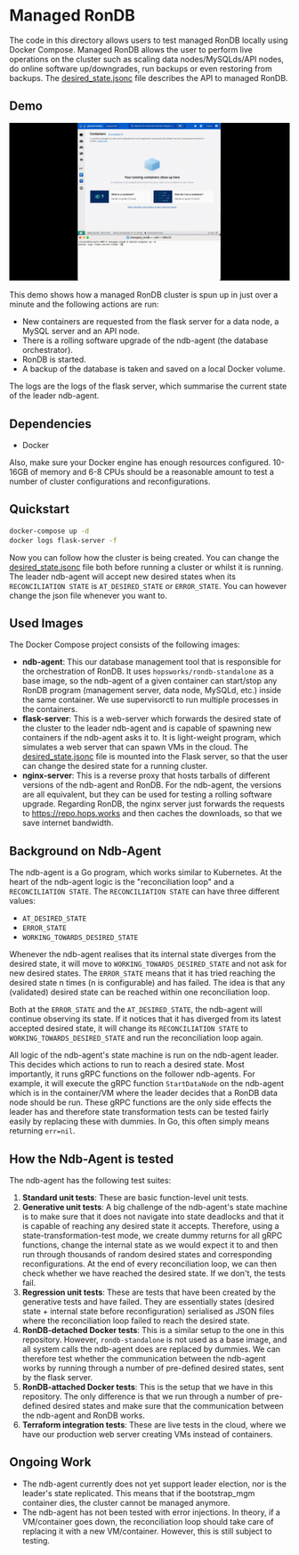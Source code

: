 # Managed RonDB

The code in this directory allows users to test managed RonDB locally using Docker Compose. Managed RonDB allows the user to perform live operations on the cluster such as scaling data nodes/MySQLds/API nodes, do online software up/downgrades, run backups or even restoring from backups. The [desired_state.jsonc](desired_state.jsonc) file describes the API to managed RonDB.

## Demo

![Demo of Managed RonDB with Docker Compose](demo.gif)

This demo shows how a managed RonDB cluster is spun up in just over a minute and the following actions are run:

- New containers are requested from the flask server for a data node, a MySQL server and an API node.
- There is a rolling software upgrade of the ndb-agent (the database orchestrator).
- RonDB is started.
- A backup of the database is taken and saved on a local Docker volume.

The logs are the logs of the flask server, which summarise the current state of the leader ndb-agent.

## Dependencies

* Docker

Also, make sure your Docker engine has enough resources configured. 10-16GB of memory and 6-8 CPUs should be a reasonable amount to test a number of cluster configurations and reconfigurations.

## Quickstart

```bash
docker-compose up -d
docker logs flask-server -f
```

Now you can follow how the cluster is being created. You can change the [desired_state.jsonc](desired_state.jsonc) file both before running a cluster or whilst it is running. The leader ndb-agent will accept new desired states when its `RECONCILIATION STATE` is `AT_DESIRED_STATE` or `ERROR_STATE`. You can however change the json file whenever you want to.

## Used Images

The Docker Compose project consists of the following images:

* **ndb-agent**: This our database management tool that is responsible for the orchestration of RonDB. It uses `hopsworks/rondb-standalone` as a base image, so the ndb-agent of a given container can start/stop any RonDB program (management server, data node, MySQLd, etc.) inside the same container. We use supervisorctl to run multiple processes in the containers.
* **flask-server**: This is a web-server which forwards the desired state of the cluster to the leader ndb-agent and is capable of spawning new containers if the ndb-agent asks it to. It is light-weight program, which simulates a web server that can spawn VMs in the cloud. The [desired_state.jsonc](desired_state.jsonc) file is mounted into the Flask server, so that the user can change the desired state for a running cluster.
* **nginx-server**: This is a reverse proxy that hosts tarballs of different versions of the ndb-agent and RonDB. For the ndb-agent, the versions are all equivalent, but they can be used for testing a rolling software upgrade. Regarding RonDB, the nginx server just forwards the requests to https://repo.hops.works and then caches the downloads, so that we save internet bandwidth.

## Background on Ndb-Agent

The ndb-agent is a Go program, which works similar to Kubernetes. At the heart of the ndb-agent logic is the "reconciliation loop" and a `RECONCILIATION STATE`. The `RECONCILIATION STATE` can have three different values:

- `AT_DESIRED_STATE`
- `ERROR_STATE`
- `WORKING_TOWARDS_DESIRED_STATE`

Whenever the ndb-agent realises that its internal state diverges from the desired state, it will move to `WORKING_TOWARDS_DESIRED_STATE` and not ask for new desired states. The `ERROR_STATE` means that it has tried reaching the desired state n times (n is configurable) and has failed. The idea is that any (validated) desired state can be reached within one reconciliation loop.

Both at the `ERROR_STATE` and the `AT_DESIRED_STATE`, the ndb-agent will continue observing its state. If it notices that it has diverged from its latest accepted desired state, it will change its `RECONCILIATION STATE` to `WORKING_TOWARDS_DESIRED_STATE` and run the reconciliation loop again.

All logic of the ndb-agent's state machine is run on the ndb-agent leader. This decides which actions to run to reach a desired state. Most importantly, it runs gRPC functions on the follower ndb-agents. For example, it will execute the gRPC function `StartDataNode` on the ndb-agent which is in the container/VM where the leader decides that a RonDB data node should be run. These gRPC functions are the only side effects the leader has and therefore state transformation tests can be tested fairly easily by replacing these with dummies. In Go, this often simply means returning `err=nil`.

## How the Ndb-Agent is tested

The ndb-agent has the following test suites:

1. **Standard unit tests**: These are basic function-level unit tests.
2. **Generative unit tests**: A big challenge of the ndb-agent's state machine is to make sure that it does not navigate into state deadlocks and that it is capable of reaching any desired state it accepts. Therefore, using a state-transformation-test mode, we create dummy returns for all gRPC functions, change the internal state as we would expect it to and then run through thousands of random desired states and corresponding reconfigurations. At the end of every reconciliation loop, we can then check whether we have reached the desired state. If we don't, the tests fail.
3. **Regression unit tests**: These are tests that have been created by the generative tests and have failed. They are essentially states (desired state + internal state before reconfiguration) serialised as JSON files where the reconciliation loop failed to reach the desired state.
4. **RonDB-detached Docker tests**: This is a similar setup to the one in this repository. However, `rondb-standalone` is not used as a base image, and all system calls the ndb-agent does are replaced by dummies. We can therefore test whether the communication between the ndb-agent works by running through a number of pre-defined desired states, sent by the flask server.
5. **RonDB-attached Docker tests**: This is the setup that we have in this repository. The only difference is that we run through a number of pre-defined desired states and make sure that the communication between the ndb-agent and RonDB works.
6. **Terraform integration tests**: These are live tests in the cloud, where we have our production web server creating VMs instead of containers.

## Ongoing Work

- The ndb-agent currently does not yet support leader election, nor is the leader's state replicated. This means that if the bootstrap_mgm container dies, the cluster cannot be managed anymore.
- The ndb-agent has not been tested with error injections. In theory, if a VM/container goes down, the reconciliation loop should take care of replacing it with a new VM/container. However, this is still subject to testing.
